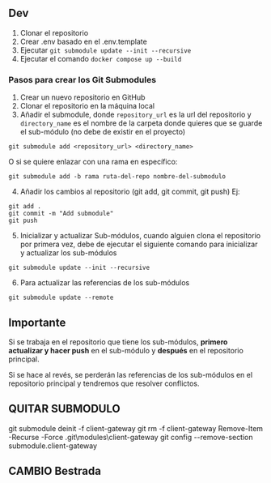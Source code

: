 ## Dev
1. Clonar el repositorio
2. Crear .env basado en el .env.template
3. Ejecutar `git submodule update --init --recursive`
4. Ejecutar el comando `docker compose up --build`


### Pasos para crear los Git Submodules

1. Crear un nuevo repositorio en GitHub
2. Clonar el repositorio en la máquina local
3. Añadir el submodule, donde `repository_url` es la url del repositorio y `directory_name` es el nombre de la carpeta donde quieres que se guarde el sub-módulo (no debe de existir en el proyecto)
```
git submodule add <repository_url> <directory_name> 
```
O si se quiere enlazar con una rama en específico:
```
git submodule add -b rama ruta-del-repo nombre-del-submodulo
```
4. Añadir los cambios al repositorio (git add, git commit, git push)
Ej:
```
git add .
git commit -m "Add submodule"
git push
```
5. Inicializar y actualizar Sub-módulos, cuando alguien clona el repositorio por primera vez, debe de ejecutar el siguiente comando para inicializar y actualizar los sub-módulos
```
git submodule update --init --recursive
```
6. Para actualizar las referencias de los sub-módulos
```
git submodule update --remote
```

## Importante
Si se trabaja en el repositorio que tiene los sub-módulos, **primero actualizar y hacer push** en el sub-módulo y **después** en el repositorio principal. 

Si se hace al revés, se perderán las referencias de los sub-módulos en el repositorio principal y tendremos que resolver conflictos.

## QUITAR SUBMODULO
git submodule deinit -f client-gateway
git rm -f client-gateway
Remove-Item -Recurse -Force .git\modules\client-gateway
git config --remove-section submodule.client-gateway

## CAMBIO Bestrada